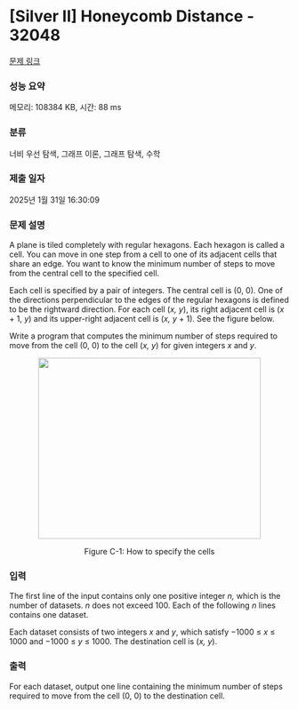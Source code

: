 # [Silver II] Honeycomb Distance - 32048 

[문제 링크](https://www.acmicpc.net/problem/32048) 

### 성능 요약

메모리: 108384 KB, 시간: 88 ms

### 분류

너비 우선 탐색, 그래프 이론, 그래프 탐색, 수학

### 제출 일자

2025년 1월 31일 16:30:09

### 문제 설명

<p>A plane is tiled completely with regular hexagons. Each hexagon is called a cell. You can move in one step from a cell to one of its adjacent cells that share an edge. You want to know the minimum number of steps to move from the central cell to the specified cell.</p>

<p>Each cell is specified by a pair of integers. The central cell is (0, 0). One of the directions perpendicular to the edges of the regular hexagons is defined to be the rightward direction. For each cell (<i>x, y</i>), its right adjacent cell is (<i>x</i> + 1, <i>y</i>) and its upper-right adjacent cell is (<i>x, y</i> + 1). See the figure below.</p>

<p>Write a program that computes the minimum number of steps required to move from the cell (0, 0) to the cell (<i>x, y</i>) for given integers <i>x</i> and <i>y</i>.</p>

<p style="text-align: center;"><img alt="" src="https://upload.acmicpc.net/30873296-3e71-419b-a83c-8a1651f5bbe9/-/preview/" style="width: 400px; height: 326px;"></p>

<p style="text-align: center;">Figure C-1: How to specify the cells</p>

### 입력 

 <p>The first line of the input contains only one positive integer <i>n,</i> which is the number of datasets. <i>n</i> does not exceed 100. Each of the following <i>n</i> lines contains one dataset.</p>

<p>Each dataset consists of two integers <i>x</i> and <i>y</i>, which satisfy −1000 ≤ <i>x</i> ≤ 1000 and −1000 ≤ <i>y</i> ≤ 1000. The destination cell is (<i>x, y</i>).</p>

### 출력 

 <p>For each dataset, output one line containing the minimum number of steps required to move from the cell (0, 0) to the destination cell.</p>


